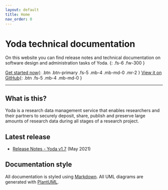 ```yaml
---
layout: default
title: Home
nav_order: 0
---
```

# Yoda technical documentation
On this website you can find release notes and technical documentation on software design and administration tasks of Yoda.
{: .fs-6 .fw-300 }

[Get started now](development/setting-up-development-environment.md){: .btn .btn-primary .fs-5 .mb-4 .mb-md-0 .mr-2 } [View it on GitHub](https://github.com/UtrechtUniversity/yoda){: .btn .fs-5 .mb-4 .mb-md-0 }

---

## What is this?
Yoda is a research data management service that enables researchers and their partners to securely deposit, share, publish and preserve large amounts of research data during all stages of a research project.

## Latest release
- [Release Notes - Yoda v1.7](release-notes/release-1.7.md) (May 2021)

## Documentation style
All documentation is styled using [Markdown](https://guides.github.com/features/mastering-markdown/).
All UML diagrams are generated with [PlantUML](http://plantuml.com/).
